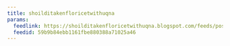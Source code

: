 ```yaml
---
title: shoilditakenfloricetwithuqna
params:
  feedlink: https://shoilditakenfloricetwithuqna.blogspot.com/feeds/posts/default?alt=rss
  feedid: 59b9b84ebb1161fbe880388a71025a46
---
```

